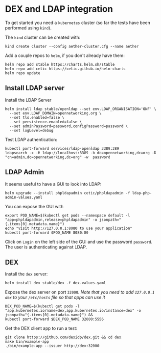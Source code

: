 # DEX and LDAP integration

To get started you need a `kubernetes` cluster (so far the tests have been performed using `kind`).

The `kind` cluster can be created with:
```
kind create cluster --config aether-cluster.cfg --name aether
```

Add a couple repos to `helm`, if you don't already have them:
```
helm repo add stable https://charts.helm.sh/stable
helm repo add cetic https://cetic.github.io/helm-charts
helm repo update
```

## Install LDAP server

Install the LDAP Server
```
helm install ldap stable/openldap --set env.LDAP_ORGANISATION='ONF' \
  --set env.LDAP_DOMAIN=opennetworking.org \
  --set tls.enabled=false \
  --set persistence.enabled=false \
  --set adminPassword=password,configPassword=password \
  --set logLevel=debug
```

Test LDAP authentication:
```
kubectl port-forward services/ldap-openldap 3389:389
ldapsearch -x -H ldap://localhost:3389 -b dc=opennetworking,dc=org -D "cn=admin,dc=opennetworking,dc=org" -w  password
```

## LDAP Admin

It seems useful to have a GUI to look into LDAP:
```
helm upgrade --install phpldapadmin cetic/phpldapadmin -f ldap-php-admin-values.yaml
```
You can expose the GUI with
```
export POD_NAME=$(kubectl get pods --namespace default -l "app=phpldapadmin,release=phpldapadmin" -o jsonpath="{.items[0].metadata.name}")
echo "Visit http://127.0.0.1:8080 to use your application"
kubectl port-forward $POD_NAME 8080:80
```

Click on `Login` on the left side of the GUI and use the password `password`.
The user is authenticating against LDAP.

## DEX

Install the `dex` server:
```
helm install dex stable/dex -f dex-values.yaml
```

Expose the dex server on port `32000`.
_Note that you need to add `127.0.0.1 dex` to your `/etc/hosts` file so that apps can use it_

```
DEX_POD_NAME=$(kubectl get pods -l "app.kubernetes.io/name=dex,app.kubernetes.io/instance=dex" -o jsonpath="{.items[0].metadata.name}") &&
kubectl port-forward $DEX_POD_NAME 32000:5556
```

Get the DEX client app to run a test:

```
git clone https://github.com/dexidp/dex.git && cd dex
make bin/example-app
./bin/example-app --issuer http://dex:32000
```
